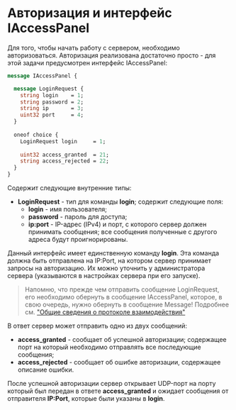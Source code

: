 # Авторизация и интерфейс IAccessPanel
Для того, чтобы начать работу с сервером, необходимо авторизоваться. Авторизация реализована достаточно просто - для этой задачи предусмотрен интерфейс IAccessPanel:
```protobuf
message IAccessPanel {

  message LoginRequest {
    string login    = 1;
    string password = 2;
    string ip       = 3;
    uint32 port     = 4;
  }
  
  oneof choice {
    LoginRequest login     = 1;
    
    uint32 access_granted  = 21;
    string access_rejected = 22;
  }
}
```

Содержит следующие внутренние типы:
  - **LoginRequest** - тип для команды **login**; содержит следующие поля:
	  - **login** - имя пользователя;
	  - **password** - пароль для доступа;
	  - **ip:port** - IP-адрес (IPv4) и порт, с которого сервер должен принимать сообщения; все сообщения полученные с другого адреса будут проигнорированы.

Данный интерфейс имеет единственную команду **login**. Эта команда должна быть отправлена на IP:Port, на котором сервер принимает запросы на авторизацию. Их можно уточнить у администратора сервера (указываются в настройках сервера при его запуске).

> Напомню, что прежде чем отправить сообщение LoginRequest, его необходимо обернуть в сообщение IAccessPanel, которое, в свою очередь, нужно обернуть в сообщение Message! Подробнее см. ["Общие сведения о протоколе взаимодействия"](protocol-general.md)

В ответ сервер может отправить одно из двух сообщений:
  - **access_granted** - сообщает об успешной авторизации; содержащее порт на который необходимо отправлять все последующие сообщения;
  - **access_rejected** - сообщает об ошибке авторизации, содержащее описание ошибки.

После успешной авторизации сервер открывает UDP-порт на порту который был передан в ответе **access_granted** и ожидает сообщения от отправителя **IP:Port**, которые были указаны в **login**.
